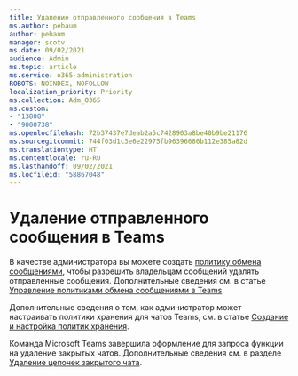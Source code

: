 ```yaml
---
title: Удаление отправленного сообщения в Teams
ms.author: pebaum
author: pebaum
manager: scotv
ms.date: 09/02/2021
audience: Admin
ms.topic: article
ms.service: o365-administration
ROBOTS: NOINDEX, NOFOLLOW
localization_priority: Priority
ms.collection: Adm_O365
ms.custom:
- "13808"
- "9000738"
ms.openlocfilehash: 72b37437e7deab2a5c7428903a8be40b9be21176
ms.sourcegitcommit: 744f03d1c3e6e22975fb96396686b112e385a82d
ms.translationtype: HT
ms.contentlocale: ru-RU
ms.lasthandoff: 09/02/2021
ms.locfileid: "58867048"
---
```

# <a name="delete-a-sent-message-in-teams"></a>Удаление отправленного сообщения в Teams

В качестве администратора вы можете создать [политику обмена сообщениями](https://admin.teams.microsoft.com/policies/messaging), чтобы разрешить владельцам сообщений удалять отправленные сообщения. Дополнительные сведения см. в статье [Управление политиками обмена сообщениями в Teams](https://docs.microsoft.com/microsoftteams/messaging-policies-in-teams).

Дополнительные сведения о том, как администратор может настраивать политики хранения для чатов Teams, см. в статье [Создание и настройка политик хранения](https://docs.microsoft.com/microsoft-365/compliance/create-retention-policies). 

Команда Microsoft Teams завершила оформление для запроса функции на удаление закрытых чатов. Дополнительные сведения см. в разделе [Удаление цепочек закрытого чата](https://microsoftteams.uservoice.com/forums/555103-public/suggestions/33535006-delete-private-chat-threads).